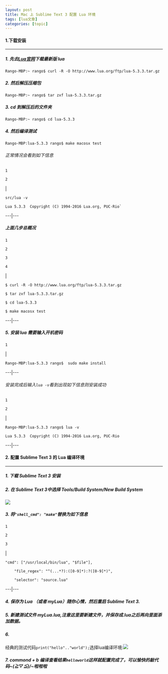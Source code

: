 ```yaml
---
layout: post
title: Mac 上 Sublime Text 3 配置 Lua 环境 
tags: [lua文章]
categories: [topic]
---
```

#### 1.下载安装

* * *

##### 1\. 先去[Lua官网](http://www.lua.org/ftp/)下载最新版 lua

`Rango-MBP:~ rango$ curl -R -O http://www.lua.org/ftp/lua-5.3.3.tar.gz`

##### 2\. 然后解压压缩包

`Rango-MBP:~ rango$ tar zxf lua-5.3.3.tar.gz`

##### 3\. cd 到解压后的文件夹

`Rango-MBP:~ rango$ cd lua-5.3.3`

##### 4\. 然后编译测试

`Rango-MBP:lua-5.3.3 rango$ make macosx test`

###### 正常情况会看到如下信息

    
    
    1
    
    2

|

    
    
    src/lua -v
    
    Lua 5.3.3  Copyright (C) 1994-2016 Lua.org, PUC-Rio`  
  
---|---  
  
##### 上面几步总概况

    
    
    1
    
    2
    
    3
    
    4

|

    
    
    $ curl -R -O http://www.lua.org/ftp/lua-5.3.3.tar.gz
    
    $ tar zxf lua-5.3.3.tar.gz
    
    $ cd lua-5.3.3
    
    $ make macosx test  
  
---|---  
  
##### 5\. 安装 lua 需要输入开机密码

    
    
    1

|

    
    
    Rango-MBP:lua-5.3.3 rango$  sudo make install  
  
---|---  
  
###### 安装完成后输入`lua -v`看到出现如下信息则安装成功

    
    
    1
    
    2

|

    
    
    Rango-MBP:lua-5.3.3 rango$ lua -v
    
    Lua 5.3.3  Copyright (C) 1994-2016 Lua.org, PUC-Rio  
  
---|---  
  
#### 2\. 配置 Sublime Text 3 的 Lua 编译环境

* * *

##### 1\. 下载 Sublime Text 3 安装

##### 2\. 在 Sublime Text 3中选择 Tools/Build System/New Build System

![](http://ww2.sinaimg.cn/large/741b3941jw1f56t0cxgecj21aw0pwqam.jpg)

##### 3\. 将`"shell_cmd": "make"`替换为如下信息

    
    
    1
    
    2
    
    3

|

    
    
    "cmd": ["/usr/local/bin/lua", "$file"],  
    
     	"file_regex": "^(...*?):([0-9]*):?([0-9]*)",  
    
     	"selector": "source.lua"  
  
---|---  
  
##### 4\. 保存为 Lua （或者 myLua）随你心情，然后重启 Sublime Text 3.

##### 5\. 新建测试文件 myLua.lua,注意这里要新建文件，并保存成.lua之后再向里面添加数据。

##### 6\.
经典的测试代码`print("hello".."world");`选择lua编译环境:![](http://ww1.sinaimg.cn/large/741b3941jw1f56t5aqif4j211g0l044k.jpg)

##### 7\. commond + b 编译查看结果`helloworld`这样就配置完成了，可以愉快的敲代码~(≧▽≦)/~啦啦啦